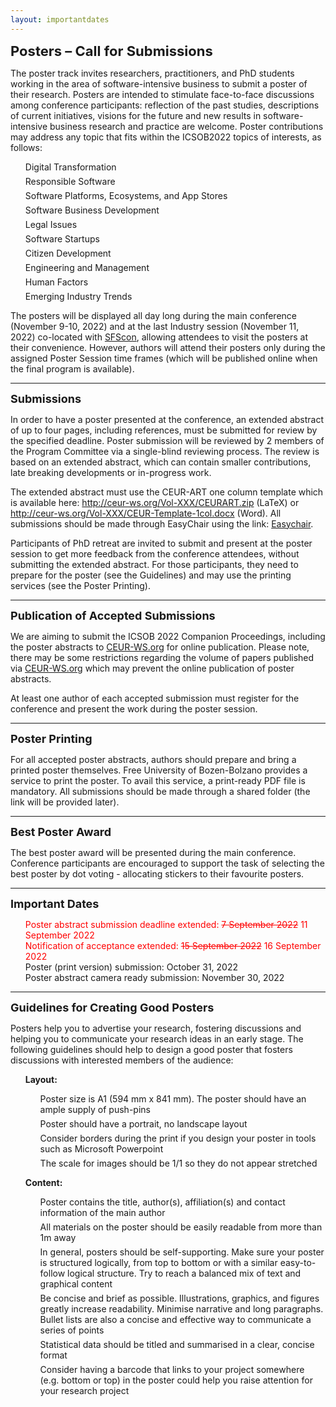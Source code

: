 ```yaml
---
layout: importantdates
---
```


<b style="font-size: 22px" id="CallForResearchPapers">Posters – Call for Submissions</b>

The poster track invites researchers, practitioners, and PhD students working in the area of software-intensive business to submit a poster of their research. Posters are intended to stimulate face-to-face discussions among conference participants: reflection of the past studies, descriptions of current initiatives, visions for the future and new results in software-intensive business research and practice are welcome. Poster contributions may address any topic that fits within the ICSOB2022 topics of interests, as follows:

<ul style="list-style: none;">
<li style="margin-bottom: 6px">Digital Transformation</li>
<li style="margin-bottom: 6px">Responsible Software</li>
<li style="margin-bottom: 6px">Software Platforms, Ecosystems, and App Stores</li>
<li style="margin-bottom: 6px">Software Business Development</li>
<li style="margin-bottom: 6px">Legal Issues</li>
<li style="margin-bottom: 6px">Software Startups</li>
<li style="margin-bottom: 6px">Citizen Development</li>
<li style="margin-bottom: 6px">Engineering and Management</li>
<li style="margin-bottom: 6px">Human Factors</li>
<li style="margin-bottom: 6px">Emerging Industry Trends</li>
</ul>

The posters will be displayed all day long during the main conference (November 9-10, 2022) and at the last Industry session (November 11, 2022) co-located with <a href="https://www.sfscon.it/">SFScon</a>, allowing attendees to visit the posters at their convenience. However, authors will attend their posters only during the assigned Poster Session time frames (which will be published online when the final program is available).

<hr>
<p>
<b style="font-size: 18px">Submissions</b></p>
In order to have a poster presented at the conference,  an extended abstract of up to four pages, including references, must be submitted for review by the specified deadline.  Poster submission will be reviewed by 2 members of the Program Committee via a single-blind reviewing process. The review is based on an extended abstract, which can contain smaller contributions, late breaking developments or in-progress work.
 
The extended abstract must use the CEUR-ART one column template which is available here: <a href="http://ceur-ws.org/Vol-XXX/CEURART.zip" target="_blank" download>http://ceur-ws.org/Vol-XXX/CEURART.zip</a> (LaTeX) or <a href="http://ceur-ws.org/Vol-XXX/CEUR-Template-1col.docx" target="_blank" download>http://ceur-ws.org/Vol-XXX/CEUR-Template-1col.docx</a> (Word). All submissions should be made through EasyChair using the link: <a href="https://easychair.org/conferences/?conf=icsob2022" target="_blank">Easychair</a>.

Participants of PhD retreat are invited to submit and present at the poster session to get more feedback from the conference attendees, without submitting the extended abstract. For those participants, they need to prepare for the poster (see the Guidelines) and may use the printing services (see the Poster Printing).

<hr>
<p>
<b style="font-size: 18px">Publication of Accepted Submissions
</b></p>
We are aiming to submit the ICSOB 2022 Companion Proceedings, including the poster abstracts to <a href="http://ceur-ws.org/" target="_blank">CEUR-WS.org</a> for online publication. Please note, there may be some restrictions regarding the volume of papers published via <a href="http://ceur-ws.org/" target="_blank">CEUR-WS.org</a> which may prevent the online publication of poster abstracts.

At least one author of each accepted submission must register for the conference and present the work during the poster session.

<hr>
<p>
<b style="font-size: 18px">Poster Printing
</b></p>
For all accepted poster abstracts, authors should prepare and bring a printed poster themselves. Free University of Bozen-Bolzano provides a service to print the poster. To avail this service, a print-ready PDF file is mandatory. All submissions should be made through a shared folder (the link will be provided later).
<hr>
<p>
<b style="font-size: 18px">Best Poster Award
</b></p>
The best poster award will be presented during the main conference. Conference participants are encouraged to support the task of selecting the best poster by dot voting - allocating stickers to their favourite posters.
<hr>
<p>
<b style="font-size: 18px">Important Dates
</b></p>
<ul style="list-style: none;">
<li style="color:red">Poster abstract submission deadline extended: <s>7 September 2022</s> 11 September 2022</li>
<li style="color:red">Notification of acceptance extended: <s>15 September 2022</s> 16 September 2022</li>
<li>Poster (print version) submission: October 31, 2022
</li>
<li>Poster abstract camera ready submission: November 30, 2022
</li>
</ul>
<hr>
<p>
<b style="font-size: 18px">Guidelines for Creating Good Posters
</b></p>
Posters help you to advertise your research, fostering discussions and helping you to communicate your research ideas in an early stage. The following guidelines should help to design a good poster that fosters discussions with interested members of the audience:
<ul style="list-style: none;">
<li><b>Layout:</b></li>
    <ul style="list-style: none;">
    <li style="margin-bottom: 6px">Poster size is A1 (594 mm x 841 mm). The poster should have an ample supply of push-pins
</li>
    <li style="margin-bottom: 6px">Poster should have a portrait, no landscape layout
</li>
    <li style="margin-bottom: 6px">Consider borders during the print if you design your poster in tools such as Microsoft Powerpoint
</li>
    <li style="margin-bottom: 6px">The scale for images should be 1/1 so they do not appear stretched</li>
    </ul>
</ul>
<ul style="list-style: none;">
<li><b>Content:</b></li>
    <ul style="list-style: none;">
    <li style="margin-bottom: 6px">Poster contains the title, author(s), affiliation(s) and contact information of the main author
</li>
    <li style="margin-bottom: 6px">All materials on the poster should be easily readable from more than 1m away
</li>
    <li style="margin-bottom: 6px">In general, posters should be self-supporting. Make sure your poster is structured logically, from top to bottom or with a similar easy-to-follow logical structure. Try to reach a balanced mix of text and graphical content
</li>
    <li style="margin-bottom: 6px">Be concise and brief as possible. Illustrations, graphics, and figures greatly increase readability. Minimise narrative and long paragraphs. Bullet lists are also a concise and effective way to communicate a series of points</li>
    <li style="margin-bottom: 6px">Statistical data should be titled and summarised in a clear, concise format
</li>
    <li style="margin-bottom: 6px">Consider having a barcode that links to your project somewhere (e.g. bottom or top) in the poster could help you raise attention for your research project</li>
    </ul>
</ul>
